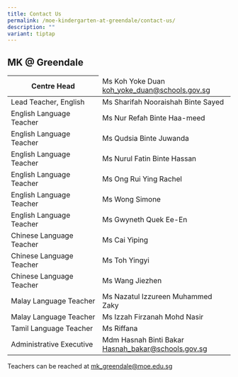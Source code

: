 ```yaml
---
title: Contact Us
permalink: /moe-kindergarten-at-greendale/contact-us/
description: ""
variant: tiptap
---
```

## **MK @ Greendale**

<table>
<thead>
  <tr>
    <th>Centre Head</th>
    <td>Ms Koh Yoke Duan<br><a href="mailto:koh_yoke_duan@schools.gov.sg">koh_yoke_duan@schools.gov.sg</a><br></td>
  </tr>
</thead>
<tbody>
  <tr>
    <td>Lead Teacher, English</td>
    <td>Ms Sharifah Nooraishah Binte Sayed</td>
  </tr>
  <tr>
    <td>English Language Teacher</td>
    <td>Ms Nur Refah Binte Haa-meed</td>
  </tr>
  <tr>
  </tr>
  <tr>
    <td>English Language Teacher </td>
    <td>Ms Qudsia Binte Juwanda </td>
  </tr>
	 <tr>
    <td>English Language Teacher </td>
    <td>Ms Nurul Fatin Binte Hassan </td>
  </tr>
    <tr><td>English Language Teacher </td>
    <td>Ms Ong Rui Ying Rachel </td>
  </tr>
	 <tr>
    <td>English Language Teacher </td>
    <td>Ms Wong Simone </td>
  </tr>
	 <tr>
    <td>English Language Teacher</td>
    <td>Ms Gwyneth Quek Ee-En</td>
  </tr>
  <tr>
    <td>Chinese Language Teacher</td>
    <td>Ms Cai Yiping </td>
  </tr>
  <tr>
    <td>Chinese Language Teacher</td>
    <td>Ms Toh Yingyi </td>
  </tr>
  <tr>
    <td>Chinese Language Teacher</td>
    <td>Ms Wang Jiezhen </td>
  </tr>
  <tr>
    <td>Malay Language Teacher</td>
    <td>Ms Nazatul Izzureen Muhammed Zaky</td>
  </tr>
  <tr>
    <td>Malay Language Teacher</td>
    <td>Ms Izzah Firzanah Mohd Nasir </td>
  </tr>
  <tr>
    <td>Tamil Language Teacher</td>
    <td>Ms Riffana </td>
  </tr>
  <tr>
    <td>Administrative Executive </td>
    <td>Mdm Hasnah Binti Bakar<br><a href="mailto:Hasnah_bakar@schools.gov.sg">Hasnah_bakar@schools.gov.sg</a> </td>
  </tr>
</tbody>
</table>

Teachers can be reached at&nbsp;[mk\_greendale@moe.edu.sg](mailto:mk_greendale@moe.edu.sg)
